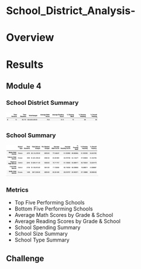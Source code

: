 # School_District_Analysis-
# Overview

# Results
## Module 4
### School District Summary

<img src="/Resources/m4_img1.png" width="50%" height="50%">

### School Summary

<img src="/Resources/m4_img2.png" width="50%" height="50%">

### Metrics
- Top Five Performing Schools
- Bottom Five Performing Schools
- Average Math Scores by Grade & School
- Average Reading Scores by Grade & School
- School Spending Summary
- School Size Summary
- School Type Summary



## Challenge
